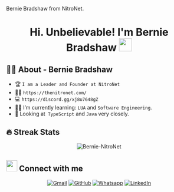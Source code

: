 
Bernie Bradshaw from NitroNet.


<h1 align="center">Hi. Unbelievable! I'm Bernie Bradshaw <img src="https://media.giphy.com/media/hvRJCLFzcasrR4ia7z/giphy.gif" width="35"></h1>



## :sassy_man:  About - Bernie Bradshaw
- :trophy: `I am a Leader and Founder at NitroNet`
- :technologist: `https://thenitronet.com/`
- :computer: `https://discord.gg/xj8u7648gZ`
- :student: I’m currently learning: `LUA` and `Software Engineering`.
- :thinking: Looking at` TypeScript` and `Java` very closely. 


## 🔥 Streak Stats
<p align="center"><img src="https://github-readme-streak-stats.herokuapp.com/?user=Bernie-NitroNet&theme=algolia" alt="Bernie-NitroNet" /></p>





## <img src="https://media.giphy.com/media/iY8CRBdQXODJSCERIr/giphy.gif" width="30px"> Connect with me
<p align="center">
	<a href="bernie@thenitronet.com"><img img src="https://img.shields.io/badge/gmail-%23EA4335.svg?style=plastic&logo=gmail&logoColor=white" alt="Gmail"/></a>
	<a href="https://github.com/Bernie-NitroNet"><img src="https://img.shields.io/badge/github-%23181717.svg?style=plastic&logo=github&logoColor=white" alt="GitHub"/></a>
	<a href="https://thenitronet.com/index.php?/profile/1-bernie-bradshaw/"><img src="https://img.shields.io/badge/whatsapp-%2325D366.svg?style=plastic&logo=whatsapp&logoColor=white" alt="Whatsapp"/></a>
	<a href="https://twitter.com/NitroNetRP"><img src="https://img.shields.io/badge/linkedin-%230A66C2.svg?style=plastic&logo=linkedin&logoColor=white" alt="LinkedIn"/></a>
</p>



